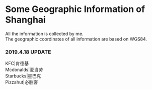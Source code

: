 # Some Geographic Information of Shanghai  
All the information is collected by me.  
The geographic coordinates of all information are based on WGS84.  

### 2019.4.18 UPDATE  
KFC|肯德基  
Mcdonalds|麦当劳  
Starbucks|星巴克  
Pizzahut|必胜客  
